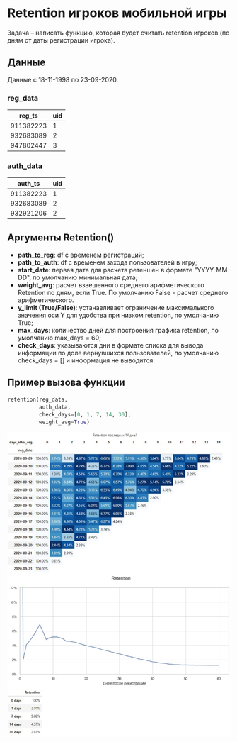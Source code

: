<h1>Retention игроков мобильной игры</h1>

<p>Задача – написать функцию, которая будет считать retention игроков (по дням от даты регистрации игрока).</p>

<h2>Данные</h2>

<p>Данные с 18-11-1998 по 23-09-2020.</p>

<h3>reg_data</h3>
<table>
  <thead>
    <tr>
      <th>reg_ts</th>
      <th>uid</th>
    </tr>
  </thead>
  <tbody>
    <tr>
      <td>911382223</td>
      <td>1</td>
    </tr>
    <tr>
      <td>932683089</td>
      <td>2</td>
    </tr>
    <tr>
      <td>947802447</td>
      <td>3</td>
    </tr>
  </tbody>
</table>

<h3>auth_data</h3>
<table>
  <thead>
    <tr>
      <th>auth_ts</th>
      <th>uid</th>
    </tr>
  </thead>
  <tbody>
    <tr>
      <td>911382223</td>
      <td>1</td>
    </tr>
    <tr>
      <td>932683089</td>
      <td>2</td>
    </tr>
    <tr>
      <td>932921206</td>
      <td>2</td>
    </tr>
  </tbody>
</table>

<h2>Аргументы Retention()</h2>
<ul>
  <li><b>path_to_reg</b>: df с временем регистраций;</li>
  <li><b>path_to_auth</b>: df с временем захода пользователей в игру;</li>
  <li><b>start_date</b>: первая дата для расчета ретеншен в формате "YYYY-MM-DD", по умолчанию минимальная дата;</li>
  <li><b>weight_avg</b>: расчет взвешенного среднего арифметического Retention по дням, если True. 
    По умолчанию False - расчет среднего арифметического.</li>
  <li><b>y_limit (True/False)</b>: устанавливает ограничение максимального значения оси Y для удобства при низком retention,
    по умолчанию True;</li>
  <li><b>max_days</b>: количество дней для построения графика retention, по умолчанию max_days = 60;</li>
  <li><b>check_days</b>: указываются дни в формате списка для вывода информации по доле вернувшихся пользователей,
    по умолчанию check_days = [] и информация не выводится.</li>
</ul>

<h2>Пример вызова функции</h2>

```python
retention(reg_data,
          auth_data,
          check_days=[0, 1, 7, 14, 30],
          weight_avg=True)
```

<img src='retention_example.jpg'>
